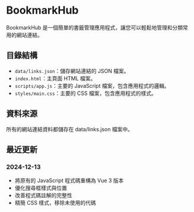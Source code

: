 # BookmarkHub

BookmarkHub 是一個簡單的書籤管理應用程式，讓您可以輕鬆地管理和分類常用的網站連結。

## 目錄結構

- `data/links.json`：儲存網站連結的 JSON 檔案。
- `index.html`：主頁面 HTML 檔案。
- `scripts/app.js`：主要的 JavaScript 檔案，包含應用程式的邏輯。
- `styles/main.css`：主要的 CSS 檔案，包含應用程式的樣式。

## 資料來源

所有的網站連結資料都儲存在 data/links.json 檔案中。

## 最近更新

### 2024-12-13
- 將原有的 JavaScript 程式碼重構為 Vue 3 版本
- 優化搜尋框樣式與位置
- 改善程式碼註解的完整性
- 精簡 CSS 樣式，移除未使用的代碼
